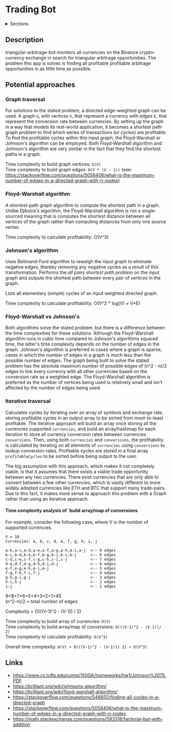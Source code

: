 # Trading Bot

<details>
<summary>Sections</summary>
<p>

- [Description](#description)
- [Potential approaches](#potential-approaches)
  - [Graph traversal](#graph-traversal)
    - [Floyd-Warshall algorithm](#floyd-warshall-algorithm)
    - [Johnson's algorithm](#johnsons-algorithm)
  - [Iterative traversal](#iterative-traversal)
- [Links](#links)

</p>
</details>

## Description

triangular-arbitrage-bot monitors all currencies on the Binance crypto-currency exchange in search for triangular arbitrage opportunities. The problem this app is solves is finding all profitable profitable arbitrage opportunities in as little time as possible.

## Potential approaches
### Graph traversal
For solutions to the stated problem, a directed edge-weighted graph can be used. A graph `G`, with vertices `V`, that represent a currency with edges `E`, that represent the conversion rate between currencies. By setting up the graph in a way that models its real-world application, it becomes a shortest path graph problem to find which series of transactions (or cycles) are profitable. To find the profitable cycles within this input graph, the Floyd-Warshall or Johnson's algorithm can be employed. Both Floyd-Warshall algorithm and Johnson's algorithm are very similar in the fact that they find the shortest paths in a graph.

Time complexity to build graph vertices: `O(V)` \
Time complexity to build graph edges: `O(V * (V - 1))` (see: https://stackoverflow.com/questions/5058406/what-is-the-maximum-number-of-edges-in-a-directed-graph-with-n-nodes)

### Floyd-Warshall algorithm
A shortest-path graph algorithm to compute the shortest path in a graph. Unlike Djikstra's algorithm, the Floyd-Warshall algorithm is not a single-sourced meaning that is computes the shortest distance between all vertices of the graph rather than computing distances from only one source vertex.

Time complexity to calculate profitability: O(V^3)

### Johnson's algorithm
Uses Bellmand-Ford algorithm to reweigh the input graph to elminate negative edges, thereby removing any negative cycles as a result of this transformation. Performs the *all pairs shortest path problem* on the input graph and outputs the shortest path between every pair of vertices in the graph.

Lists all elementary (simple) cycles of an input weighted directed graph.

Time complexity to calculate profitability: O(V^2 * log(V) + V*E)

### Floyd-Warshall vs Johnson's
Both algorithms solve the stated problem, but there is a difference between the time complexities for these solutions. Although the Floyd-Warshall algorithm runs in cubic time compared to Johnson's algorithms squared time, the latter's time complexity depends on the number of edges in the graph. Johnson's algorithm is preferred in cases where a graph is sparse; cases in which the number of edges in a graph is much less than the possible number of edges. The graph being built to solve the stated problem has the absolute maximum number of possible edges of (n^2 - n)/2 edges to link every currency with all other currencies based on the conversion rate as a weighted edge. The Floyd-Warshall algorithm is preferred as the number of vertices being used is relatively small and isn't affected by the number of edges being used.

### Iterative traversal
Calculates cycles by iterating over an array of symbols and exchange rate, storing profitable cycles in an output array to be sorted from most-to-least profitable. The iterative approach will build an array once storing all the currencies supported `currencies`, and build an array/hashmap for each iteration to store all currency conversion rates between currencies `conversions`. Then, using both `currencies` and `conversions`, the profitability is calculated by iterating on all elements of `currencies` using `conversions` to lookup conversion rates. Profitable cycles are stored in a final array `profitableCycles` to be sorted before being output to the user.

The big assumption with this approach, which makes it not completely viable, is that it assumes that there exists a viable trade opportunity between any two currencies. There exist currencies that are only able to convert between a few other currencies, which is vastly different to more widely adopted currencies like ETH and BTC that support many trade-pairs. Due to this fact, it makes more sense to approach this problem with a Graph rather than using an iterative approach.

#### Time complexity analysis of `build array/map of conversions
For example, consider the following case, where V is the number of supported currencies.
```
V = 10
Currencies: a, b, c, d, e, f, g, h, i, j

a-b,a-c,a-d,a-e,a-f,a-g,a-h,a-i,a-j  <-- 9 edges
b-c,b-d,b-e,b-f,b-g,b-j,b-i,b-j      <-- 8 edges
c-d,c-e,c-f,c-g,c-h,c-i,c-j          <-- 7 edges 
d-e,d-f,d-g,d-h,d-i,d-j              <-- 6 edges
e-f,e-g,e-h,e-i,e-j                  <-- 5 edges
f-g,f-h,f-i,f-j                      <-- 4 edges
g-h,g-i,g-j                          <-- 3 edges
h-i,h-j                              <-- 2 edges
i-j                                  <-- 1 edges
```

9+8+7+6+5+4+3+2+1=45 \
(n^2-n)/2 = total number of edges

Complexity = O(((V-1)^2 - (V-1)) / 2)

Time complexity to build array of currencies: `O(V)` \
Time complexity to build array/map of conversions: `O(((V-1)^2 - (V-1))/ 2)` \
Time complexity to calculate profitability: `O(V^3)`

Overall time complexity: `O(V) + O(((V-1)^2 - (V-1))/ 2) + O(V^3)`

## Links
- https://www.cs.tufts.edu/comp/150GA/homeworks/hw1/Johnson%2075.PDF
- https://brilliant.org/wiki/johnsons-algorithm/
- https://brilliant.org/wiki/floyd-warshall-algorithm/
- https://stackoverflow.com/questions/546655/finding-all-cycles-in-a-directed-graph
- https://stackoverflow.com/questions/5058406/what-is-the-maximum-number-of-edges-in-a-directed-graph-with-n-nodes
- https://math.stackexchange.com/questions/593318/factorial-but-with-addition